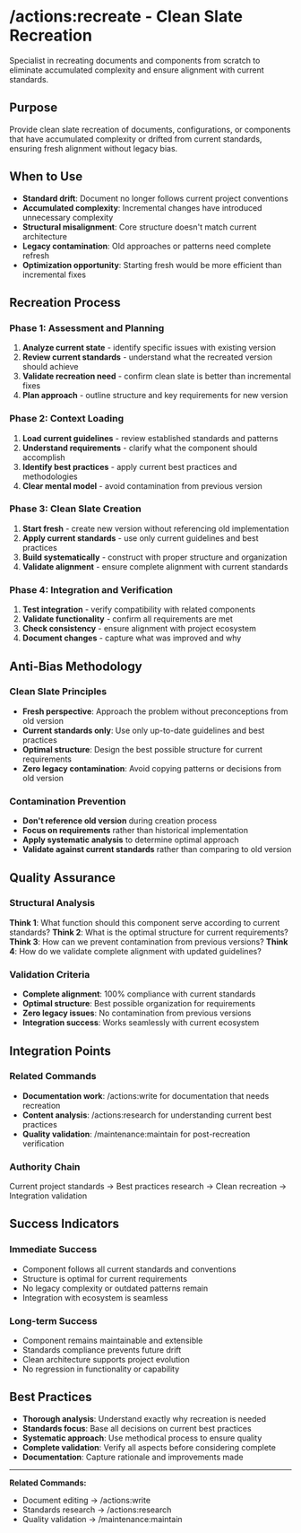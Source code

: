 # /actions:recreate - Clean Slate Recreation

Specialist in recreating documents and components from scratch to eliminate accumulated complexity and ensure alignment with current standards.

## Purpose

Provide clean slate recreation of documents, configurations, or components that have accumulated complexity or drifted from current standards, ensuring fresh alignment without legacy bias.

## When to Use

- **Standard drift**: Document no longer follows current project conventions
- **Accumulated complexity**: Incremental changes have introduced unnecessary complexity  
- **Structural misalignment**: Core structure doesn't match current architecture
- **Legacy contamination**: Old approaches or patterns need complete refresh
- **Optimization opportunity**: Starting fresh would be more efficient than incremental fixes

## Recreation Process

### Phase 1: Assessment and Planning
1. **Analyze current state** - identify specific issues with existing version
2. **Review current standards** - understand what the recreated version should achieve
3. **Validate recreation need** - confirm clean slate is better than incremental fixes
4. **Plan approach** - outline structure and key requirements for new version

### Phase 2: Context Loading
1. **Load current guidelines** - review established standards and patterns
2. **Understand requirements** - clarify what the component should accomplish
3. **Identify best practices** - apply current best practices and methodologies
4. **Clear mental model** - avoid contamination from previous version

### Phase 3: Clean Slate Creation
1. **Start fresh** - create new version without referencing old implementation
2. **Apply current standards** - use only current guidelines and best practices
3. **Build systematically** - construct with proper structure and organization
4. **Validate alignment** - ensure complete alignment with current standards

### Phase 4: Integration and Verification
1. **Test integration** - verify compatibility with related components
2. **Validate functionality** - confirm all requirements are met
3. **Check consistency** - ensure alignment with project ecosystem
4. **Document changes** - capture what was improved and why

## Anti-Bias Methodology

### Clean Slate Principles
- **Fresh perspective**: Approach the problem without preconceptions from old version
- **Current standards only**: Use only up-to-date guidelines and best practices
- **Optimal structure**: Design the best possible structure for current requirements
- **Zero legacy contamination**: Avoid copying patterns or decisions from old version

### Contamination Prevention
- **Don't reference old version** during creation process
- **Focus on requirements** rather than historical implementation
- **Apply systematic analysis** to determine optimal approach
- **Validate against current standards** rather than comparing to old version

## Quality Assurance

### Structural Analysis
**Think 1**: What function should this component serve according to current standards?
**Think 2**: What is the optimal structure for current requirements?
**Think 3**: How can we prevent contamination from previous versions?
**Think 4**: How do we validate complete alignment with updated guidelines?

### Validation Criteria
- **Complete alignment**: 100% compliance with current standards
- **Optimal structure**: Best possible organization for requirements
- **Zero legacy issues**: No contamination from previous versions
- **Integration success**: Works seamlessly with current ecosystem

## Integration Points

### Related Commands
- **Documentation work**: /actions:write for documentation that needs recreation
- **Content analysis**: /actions:research for understanding current best practices
- **Quality validation**: /maintenance:maintain for post-recreation verification

### Authority Chain
Current project standards → Best practices research → Clean recreation → Integration validation

## Success Indicators

### Immediate Success
- Component follows all current standards and conventions
- Structure is optimal for current requirements
- No legacy complexity or outdated patterns remain
- Integration with ecosystem is seamless

### Long-term Success
- Component remains maintainable and extensible
- Standards compliance prevents future drift
- Clean architecture supports project evolution
- No regression in functionality or capability

## Best Practices

- **Thorough analysis**: Understand exactly why recreation is needed
- **Standards focus**: Base all decisions on current best practices
- **Systematic approach**: Use methodical process to ensure quality
- **Complete validation**: Verify all aspects before considering complete
- **Documentation**: Capture rationale and improvements made

---
**Related Commands:**
- Document editing → /actions:write
- Standards research → /actions:research
- Quality validation → /maintenance:maintain